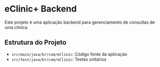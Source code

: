 # eClinic+ Backend

Este projeto é uma aplicação backend para gerenciamento de consultas de uma clínica.

## Estrutura do Projeto

- `src/main/java/br/com/eClinic`: Código fonte da aplicação
- `src/test/java/br/com/eClinic`: Testes unitários
